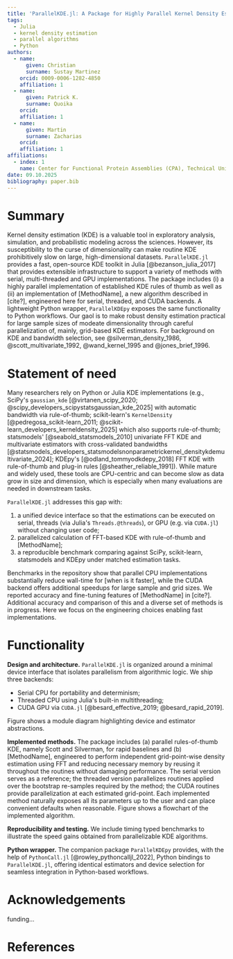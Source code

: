 ```yaml
---
title: 'ParallelKDE.jl: A Package for Highly Parallel Kernel Density Estimation'
tags:
  - Julia
  - kernel density estimation
  - parallel algorithms
  - Python
authors:
  - name:
      given: Christian
      surname: Sustay Martinez
    orcid: 0009-0006-1282-4850
    affiliation: 1
  - name:
      given: Patrick K.
      surname: Quoika
    orcid:
    affiliation: 1
  - name:
      given: Martin
      surname: Zacharias
    orcid:
    affiliation: 1
affiliations:
  - index: 1
    name: Center for Functional Protein Assemblies (CPA), Technical University of Munich, Germany
date: 09.10.2025
bibliography: paper.bib
---
```


# Summary

Kernel density estimation (KDE) is a valuable tool in exploratory analysis, simulation, and probabilistic modeling across the sciences. However, its susceptibility to the curse of dimensionality can make routine KDE prohibitively slow on large, high-dimensional datasets.
`ParallelKDE.jl` provides a fast, open-source KDE toolkit in Julia [@bezanson_julia_2017] that provides extensible infrastructure to support a variety of methods with serial, multi-threaded and GPU implementations. The package includes (i) a highly parallel implementation of established KDE rules of thumb as well as (ii) an implementation of [MethodName], a new algorithm described in [cite?], engineered here for serial, threaded, and CUDA backends. A lightweight Python wrapper, `ParallelKDEpy` exposes the same functionality to Python workflows. Our gaol is to make robust density estimation practical for large sample sizes of modeate dimensionality through careful parallelization of, mainly, grid-based KDE estimators. For background on KDE and bandwidth selection, see @silverman_density_1986, @scott_multivariate_1992, @wand_kernel_1995 and @jones_brief_1996.

# Statement of need

Many researchers rely on Python or Julia KDE implementations (e.g., SciPy's `gaussian_kde` [@virtanen_scipy_2020; @scipy_developers_scipystatsgaussian_kde_2025] with automatic bandwidth via rule-of-thumb; scikit-learn's `KernelDensity` [@pedregosa_scikit-learn_2011; @scikit-learn_developers_kerneldensity_2025] which also supports rule-of-thumb; statsmodels' [@seabold_statsmodels_2010] univariate FFT KDE and multivariate estimators with cross-validated bandwidths [@statsmodels_developers_statsmodelsnonparametrickernel_densitykdemultivariate_2024]; KDEpy's [@odland_tommyodkdepy_2018] FFT KDE with rule-of-thumb and plug-in rules [@sheather_reliable_1991]). While mature and widely used, these tools are CPU-centric and can become slow as data grow in size and dimension, which is especially when many evaluations are needed in downstream tasks.

`ParallelKDE.jl` addresses this gap with:

1. a unified device interface so that the estimations can be executed on serial, threads (via Julia's `Threads.@threads`), or GPU (e.g. via `CUDA.jl`) without changing user code;
2. parallelized calculation of FFT-based KDE with rule-of-thumb and [MethodName];
3. a reproducible benchmark comparing against SciPy, scikit-learn, statsmodels and KDEpy under matched estimation tasks.

Benchmarks in the repository show that parallel CPU implementations substantially reduce wall-time for [when is it faster], while the CUDA backend offers additional speedups for large sample and grid sizes. We reported accuracy and fine-tuning features of [MethodName] in [cite?]. Additional accuracy and comparison of this and a diverse set of methods is in progress. Here we focus on the engineering choices enabling fast implementations.

# Functionality

**Design and architecture.** `ParallelKDE.jl` is organized around a minimal device interface that isolates parallelism from algorithmic logic. We ship three backends:

- Serial CPU for portability and determinism;
- Threaded CPU using Julia's built-in multithreading;
- CUDA GPU via `CUDA.jl` [@besard_effective_2019; @besard_rapid_2019].

Figure shows a module diagram highlighting device and estimator abstractions.

**Implemented methods.** The package includes (a) parallel rules-of-thumb KDE, namely Scott and Silverman, for rapid baselines and (b) [MethodName], engineered to perform independent grid-point-wise density estimation using FFT and reducing necessary memory by reusing it throughout the routines without damaging performance. The serial version serves as a reference; the threaded version parallelizes routines applied over the bootstrap re-samples required by the method; the CUDA routines provide parallelization at each estimated grid-point. Each implemented method naturally exposes all its parameters up to the user and can place convenient defaults when reasonable. Figure shows a flowchart of the implemented algorithm.

**Reproducibility and testing.** We include timing typed benchmarks to illustrate the speed gains obtained from parallelizable KDE algorithms.

**Python wrapper.** The companion package `ParallelKDEpy` provides, with the help of `PythonCall.jl` [@rowley_pythoncalljl_2022], Python bindings to `ParallelKDE.jl`, offering identical estimators and device selection for seamless integration in Python-based workflows.

# Acknowledgements

funding...

# References
